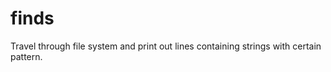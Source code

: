 finds
=====

Travel through file system and print out lines containing strings with certain pattern.
